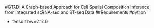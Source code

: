#GTAD: A Graph-based Approach for Cell Spatial Composition Inference from Integrated scRNA-seq and ST-seq Data
##Requirements
#python
- tensorflow=2.12.0
